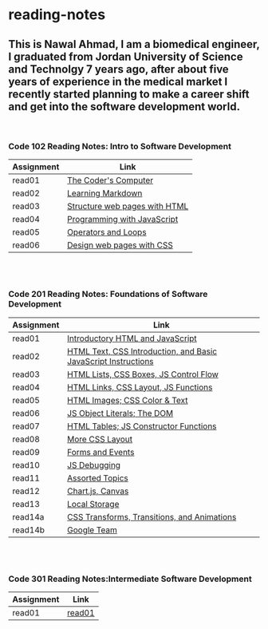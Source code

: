 # reading-notes


## This is Nawal Ahmad, I am a biomedical engineer, I graduated from Jordan University of Science and Technolgy 7 years ago, after about five years of experience in the medical market I recently started planning to make a career shift and get into the software development world.

<br />

### Code 102 Reading Notes: Intro to Software Development

|Assignment     | Link                                          |
|----------     | ----------------------------------------------|
|read01         |[The Coder's Computer](read01.md)              |
|read02         |[Learning Markdown](read02.md)                 |
|read03         |[Structure web pages with HTML](read03.md)     |
|read04         |[Programming with JavaScript](read04.md)       |
|read05         |[Operators and Loops](read05.md)               |
|read06         |[Design web pages with CSS](read06.md)         |


<br />
<br />

### Code 201 Reading Notes: Foundations of Software Development

|Assignment     | Link                                                                           |
|----------     | -------------------------------------------------------------------------------|
|read01         |[Introductory HTML and JavaScript](201/read01.md)                               |
|read02         |[HTML Text, CSS Introduction, and Basic JavaScript Instructions](201/read02.md) |
|read03         |[HTML Lists, CSS Boxes, JS Control Flow](201/read03.md)                         |
|read04         |[HTML Links, CSS Layout, JS Functions](201/read04.md)                           |
|read05         |[HTML Images; CSS Color & Text](201/read05.md)                                  |
|read06         |[JS Object Literals; The DOM](201/read06.md)                                    |
|read07         |[HTML Tables; JS Constructor Functions](201/read07.md)                          |
|read08         |[More CSS Layout](201/read08.md)                                                |
|read09         |[Forms and Events](201/read09.md)                                               |
|read10         |[JS Debugging](201/read10.md)                                                   |
|read11         |[Assorted Topics](201/read11.md)                                                |
|read12         |[Chart.js, Canvas](201/read12.md)                                               |
|read13         |[Local Storage](201/read13.md)                                                  |
|read14a        |[CSS Transforms, Transitions, and Animations](201/read14a.md)                   |
|read14b        |[Google Team](201/read14b.md)                                                   |


<br />
<br />

### Code 301 Reading Notes:Intermediate Software Development

|Assignment     | Link                                                                           |
|----------     | -------------------------------------------------------------------------------|
|read01         |[read01](301/read01.md)                                                         |
